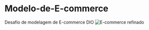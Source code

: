 # Modelo-de-E-commerce
Desafio de modelagem de E-commerce DIO
![E-commerce refinado](https://user-images.githubusercontent.com/108075564/222595004-968bf7fb-4cfd-4b8e-aff0-20b3cd9fbff7.png)
